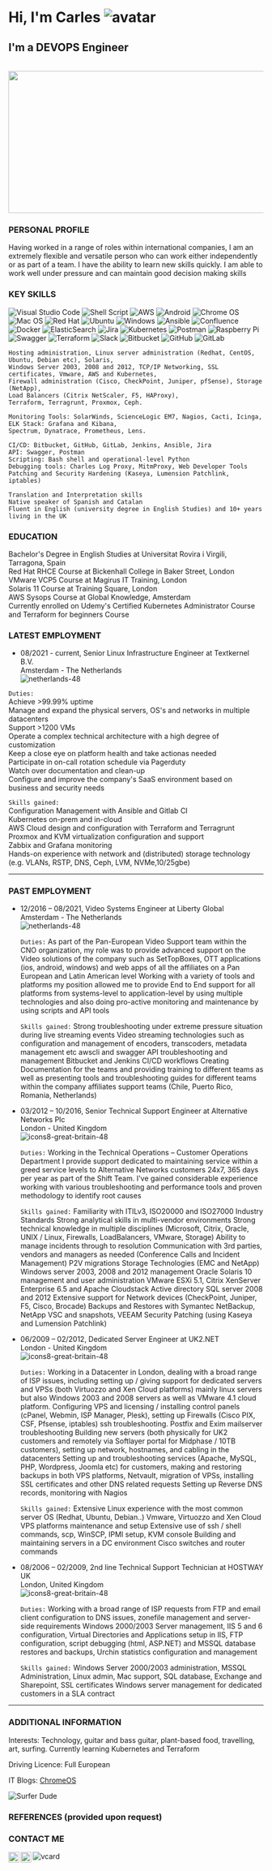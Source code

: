 #  Hi, I'm Carles ![avatar](https://images.weserv.nl/?url=avatars.githubusercontent.com/u/567380?v=4&h=40&w=40&fit=cover&mask=circle&maxage=7d)
## I'm a DEVOPS Engineer
&nbsp;
<img src="giph_banner.gif" width="990" height="280" />


### PERSONAL PROFILE
Having worked in a range of roles within international companies, I am an extremely flexible and versatile person who can work either independently or as part of a team. I have the ability to learn new skills quickly. I am able to work well under pressure and can maintain good decision making skills

### KEY SKILLS 
![Visual Studio Code](https://img.shields.io/badge/Visual%20Studio%20Code-0078d7.svg?style=for-the-badge&logo=visual-studio-code&logoColor=white)
![Shell Script](https://img.shields.io/badge/shell_script-%23121011.svg?style=for-the-badge&logo=gnu-bash&logoColor=white)
![AWS](https://img.shields.io/badge/AWS-%23FF9900.svg?style=for-the-badge&logo=amazon-aws&logoColor=white)
![Android](https://img.shields.io/badge/Android-3DDC84?style=for-the-badge&logo=android&logoColor=white)
![Chrome OS](https://img.shields.io/badge/chrome%20os-3d89fc?style=for-the-badge&logo=google%20chrome&logoColor=white)
![Mac OS](https://img.shields.io/badge/mac%20os-000000?style=for-the-badge&logo=macos&logoColor=F0F0F0)
![Red Hat](https://img.shields.io/badge/Red%20Hat-EE0000?style=for-the-badge&logo=redhat&logoColor=white)
![Ubuntu](https://img.shields.io/badge/Ubuntu-E95420?style=for-the-badge&logo=ubuntu&logoColoColor=white)
![Windows](https://img.shields.io/badge/Windows-0078D6?style=for-the-badge&logo=windows&logoColor=white)
![Ansible](https://img.shields.io/badge/ansible-%231A1918.svg?style=for-the-badge&logo=ansible&logoColor=white)
![Confluence](https://img.shields.io/badge/confluence-%23172BF4.svg?style=for-the-badge&logo=confluence&logoColor=white)
![Docker](https://img.shields.io/badge/docker-%230db7ed.svg?style=for-the-badge&logo=docker&logoColor=white)
![ElasticSearch](https://img.shields.io/badge/-ElasticSearch-005571?style=for-the-badge&logo=elasticsearch)
![Jira](https://img.shields.io/badge/jira-%230A0FFF.svg?style=for-the-badge&logo=jira&logoColor=white)
![Kubernetes](https://img.shields.io/badge/kubernetes-%23326ce5.svg?style=for-the-badge&logo=kubernetes&logoColor=white)
![Postman](https://img.shields.io/badge/Postman-FF6C37?style=for-the-badge&logo=postman&logoColor=white)
![Raspberry Pi](https://img.shields.io/badge/-RaspberryPi-C51A4A?style=for-the-badge&logo=Raspberry-Pi)
![Swagger](https://img.shields.io/badge/-Swagger-%23Clojure?style=for-the-badge&logo=swagger&logoColor=white)
![Terraform](https://img.shields.io/badge/terraform-%235835CC.svg?style=for-the-badge&logo=terraform&logoColor=white)
![Slack](https://img.shields.io/badge/Slack-4A154B?style=for-the-badge&logo=slack&logoColor=white)
![Bitbucket](https://img.shields.io/badge/bitbucket-%230047B3.svg?style=for-the-badge&logo=bitbucket&logoColor=white)
![GitHub](https://img.shields.io/badge/github-%23121011.svg?style=for-the-badge&logo=github&logoColor=white)
![GitLab](https://img.shields.io/badge/gitlab-%23181717.svg?style=for-the-badge&logo=gitlab&logoColor=white)
```
Hosting administration, Linux server administration (Redhat, CentOS, Ubuntu, Debian etc), Solaris, 
Windows Server 2003, 2008 and 2012, TCP/IP Networking, SSL certificates, Vmware, AWS and Kubernetes, 
Firewall administration (Cisco, CheckPoint, Juniper, pfSense), Storage (NetApp), 
Load Balancers (Citrix NetScaler, F5, HAProxy), 
Terraform, Terragrunt, Proxmox, Ceph.

Monitoring Tools: SolarWinds, ScienceLogic EM7, Nagios, Cacti, Icinga, ELK Stack: Grafana and Kibana, 
Spectrum, Dynatrace, Prometheus, Lens.

CI/CD: Bitbucket, GitHub, GitLab, Jenkins, Ansible, Jira
API: Swagger, Postman
Scripting: Bash shell and operational-level Python
Debugging tools: Charles Log Proxy, MitmProxy, Web Developer Tools
Patching and Security Hardening (Kaseya, Lumension Patchlink, iptables)

Translation and Interpretation skills
Native speaker of Spanish and Catalan
Fluent in English (university degree in English Studies) and 10+ years living in the UK
```

### EDUCATION
Bachelor's Degree in English Studies at Universitat Rovira i Virgili, Tarragona, Spain \
Red Hat RHCE Course at Bickenhall College in Baker Street, London \
VMware VCP5 Course at Magirus IT Training, London \
Solaris 11 Course at Training Square, London \
AWS Sysops Course at Global Knowledge, Amsterdam \
Currently enrolled on Udemy's Certified Kubernetes Administrator Course and Terraform for beginners Course



### LATEST EMPLOYMENT
- 08/2021 - current, Senior Linux Infrastructure Engineer at Textkernel B.V. \
    Amsterdam - The Netherlands \
    ![netherlands-48](https://user-images.githubusercontent.com/567380/159275409-433cee3c-b6a6-4d6a-aec5-792146a67a91.png)


```Duties:``` \
    Achieve >99.99% uptime \
    Manage and expand the physical servers, OS's and networks in multiple datacenters \
    Support >1200 VMs \
    Operate a complex technical architecture with a high degree of customization \
    Keep a close eye on platform health and take actionas needed \
    Participate in on-call rotation schedule via Pagerduty \
    Watch over documentation and clean-up \
    Configure and improve the company's SaaS environment based on business and security needs


```Skills gained:``` \
    Configuration Management with Ansible and Gitlab CI \
    Kubernetes on-prem and in-cloud \
    AWS Cloud design and configuration with Terraform and Terragrunt \
    Proxmox and KVM virtualization configuration and support \
    Zabbix and Grafana monitoring \
    Hands-on experience with network and (distributed) storage technology (e.g. VLANs, RSTP, DNS, Ceph, LVM, NVMe,10/25gbe)

---
### PAST EMPLOYMENT
- 12/2016 – 08/2021, Video Systems Engineer at Liberty Global \
Amsterdam - The Netherlands \
![netherlands-48](https://user-images.githubusercontent.com/567380/159275905-49b0e866-b015-4cd7-bd15-8a14e085de59.png)
	
	```Duties:```
    	As part of the Pan-European Video Support team within the CNO organization, my role was to provide advanced support on the Video solutions of the company such as SetTopBoxes, OTT applications (ios, android, windows) and web apps of all the affiliates on a Pan European and Latin American level 
	Working with a variety of tools and platforms my position allowed me to provide End to End support for all platforms from
	systems-level to application-level by using multiple technologies and also doing pro-active monitoring and maintenance by using scripts and API tools

	```Skills gained:```
    	Strong troubleshooting under extreme pressure situation during live streaming events
	Video streaming technologies such as configuration and management of encoders, transcoders, metadata management etc
    	awscli and swagger API troubleshooting and management
    	Bitbucket and Jenkins CI/CD workflows
    	Creating Documentation for the teams and providing training to different teams as well as presenting tools and troubleshooting guides for different teams within the company affiliates support teams (Chile, Puerto Rico, Romania, Netherlands)


	
- 03/2012 – 10/2016, Senior Technical Support Engineer at Alternative Networks Plc \
London - United Kingdom \
![icons8-great-britain-48](https://user-images.githubusercontent.com/567380/159276136-c501abc0-a17b-4b6e-b46b-4f51a2f374c5.png) 
    
	```Duties:```
  	Working in the Technical Operations – Customer Operations Department I provide support dedicated to maintaining service 	within a greed service levels to Alternative Networks customers 24x7, 365 days per year as part of the Shift Team. I've 	gained considerable experience working with various troubleshooting and performance tools and proven methodology to identify 	     root causes

	```Skills gained:```
  	Familiarity with ITILv3, ISO20000 and ISO27000 Industry Standards
	Strong analytical skills in multi-vendor environments
	Strong technical knowledge in multiple disciplines (Microsoft, Citrix, Oracle, UNIX / Linux, Firewalls, LoadBalancers, 	             VMware, Storage)
	Ability to manage incidents through to resolution
	Communication with 3rd parties, vendors and managers as needed (Conference Calls and Incident Management)
	P2V migrations
	Storage Technologies (EMC and NetApp)
	Windows server 2003, 2008 and 2012 management
	Oracle Solaris 10 management and user administration
	VMware ESXi 5.1, Citrix XenServer Enterprise 6.5 and  Apache Cloudstack
	Active directory 
	SQL server 2008 and 2012
	Extensive support for Network devices (CheckPoint, Juniper, F5, Cisco, Brocade)
	Backups and Restores with Symantec NetBackup, NetApp VSC and snapshots, VEEAM
	Security Patching (using Kaseya and Lumension Patchlink)



- 06/2009 – 02/2012, Dedicated Server Engineer at UK2.NET \
London - United Kingdom \
![icons8-great-britain-48](https://user-images.githubusercontent.com/567380/159276329-f97aff36-044c-4fa1-b5cd-3dd8c8244797.png)

	```Duties:```
	Working in a Datacenter in London, dealing with a broad range of ISP issues, including setting up / giving support for 		dedicated servers and VPSs (both Virtuozzo and Xen Cloud platforms) mainly linux servers but also Windows 2003 and 2008 	servers as well as VMware 4.1 cloud platform.
	Configuring VPS and licensing / installing control panels (cPanel, Webmin, ISP Manager, Plesk), setting up Firewalls (Cisco 	    PIX, CSF, Pfsense, iptables) ssh troubleshooting. Postfix and Exim mailserver troubleshooting
	Building new servers (both physically for UK2 customers and remotely via Softlayer portal for Midphase / 10TB customers), 	  setting up network, hostnames, and cabling in the datacenters
	Setting up and troubleshooting services (Apache, MySQL, PHP, Wordpress, Joomla etc) for customers, making and restoring 	backups in both VPS platforms, Netvault, migration of VPSs, installing SSL certificates and other DNS related requests
	Setting up Reverse DNS records, monitoring with Nagios

	```Skills gained:```
	Extensive Linux experience with the most common server OS (Redhat, Ubuntu, Debian..)
	Vmware, Virtuozzo and Xen Cloud VPS platforms maintenance and setup
	Extensive use of ssh / shell commands, scp, WinSCP, IPMI setup, KVM console
	Building and maintaining servers in a DC environment
	Cisco switches and router commands


- 08/2006 – 02/2009, 2nd line Technical Support Technician at HOSTWAY UK \
London, United Kingdom \
![icons8-great-britain-48](https://user-images.githubusercontent.com/567380/159276363-27b56190-63b4-4e26-a0eb-79678593878e.png)

	```Duties:```
	Working with a broad range of ISP requests from FTP and email client configuration to DNS issues, zonefile management and 	  server-side requirements
	Windows 2000/2003 Server management, IIS 5 and 6 configuration, Virtual Directories and Applications setup in IIS, FTP               configuration, script debugging (html, ASP.NET) and MSSQL database restores and backups, Urchin statistics configuration and         management

	```Skills gained:```
	Windows Server 2000/2003 administration, MSSQL Administration, Linux admin, Mac support, SQL database, Exchange and 		Sharepoint, SSL certificates
	Windows server management for dedicated customers in a SLA contract

---


### ADDITIONAL INFORMATION
Interests:                 Technology, guitar and bass guitar, plant-based food, travelling, art, surfing.
                           Currently learning Kubernetes and Terraform

Driving Licence:           Full European

IT Blogs:                  [ChromeOS](https://www.linkedin.com/pulse/chromeos-music-from-terminal-tizonia-eq-visualizer-constanti-vazquez/?trackingId=fj5qJ7%2BiQL6gzy6Y%2BQKPqA%3D%3D)

![Surfer Dude](surferdude.png)



### REFERENCES (provided upon request)



### CONTACT ME
<a href="https://www.linkedin.com/in/carlesconstanti/"><img align="left" src="https://raw.githubusercontent.com/yushi1007/yushi1007/main/images/linkedin.svg" alt="Carles Constanti | LinkedIn" width="21px"/></a>

 <a href="https://instagram.com/srpayo"><img align="left" src="https://raw.githubusercontent.com/yushi1007/yushi1007/main/images/instagram.svg" alt="Carles Constanti | Instagram" width="21px"/></a>


![vcard](vcard.jpg)


